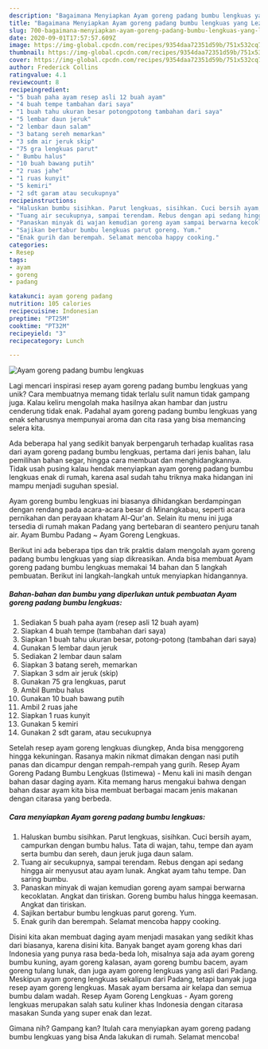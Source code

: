 ```yaml
---
description: "Bagaimana Menyiapkan Ayam goreng padang bumbu lengkuas yang Lezat Sekali"
title: "Bagaimana Menyiapkan Ayam goreng padang bumbu lengkuas yang Lezat Sekali"
slug: 700-bagaimana-menyiapkan-ayam-goreng-padang-bumbu-lengkuas-yang-lezat-sekali
date: 2020-09-01T17:57:57.609Z
image: https://img-global.cpcdn.com/recipes/9354daa72351d59b/751x532cq70/ayam-goreng-padang-bumbu-lengkuas-foto-resep-utama.jpg
thumbnail: https://img-global.cpcdn.com/recipes/9354daa72351d59b/751x532cq70/ayam-goreng-padang-bumbu-lengkuas-foto-resep-utama.jpg
cover: https://img-global.cpcdn.com/recipes/9354daa72351d59b/751x532cq70/ayam-goreng-padang-bumbu-lengkuas-foto-resep-utama.jpg
author: Frederick Collins
ratingvalue: 4.1
reviewcount: 8
recipeingredient:
- "5 buah paha ayam resep asli 12 buah ayam"
- "4 buah tempe tambahan dari saya"
- "1 buah tahu ukuran besar potongpotong tambahan dari saya"
- "5 lembar daun jeruk"
- "2 lembar daun salam"
- "3 batang sereh memarkan"
- "3 sdm air jeruk skip"
- "75 gra lengkuas parut"
- " Bumbu halus"
- "10 buah bawang putih"
- "2 ruas jahe"
- "1 ruas kunyit"
- "5 kemiri"
- "2 sdt garam atau secukupnya"
recipeinstructions:
- "Haluskan bumbu sisihkan. Parut lengkuas, sisihkan. Cuci bersih ayam, campurkan dengan bumbu halus. Tata di wajan, tahu, tempe dan ayam serta bumbu dan sereh, daun jeruk juga daun salam."
- "Tuang air secukupnya, sampai terendam. Rebus dengan api sedang hingga air menyusut atau ayam lunak. Angkat ayam tahu tempe. Dan saring bumbu."
- "Panaskan minyak di wajan kemudian goreng ayam sampai berwarna kecoklatan. Angkat dan tiriskan. Goreng bumbu halus hingga keemasan. Angkat dan tiriskan."
- "Sajikan bertabur bumbu lengkuas parut goreng. Yum."
- "Enak gurih dan berempah. Selamat mencoba happy cooking."
categories:
- Resep
tags:
- ayam
- goreng
- padang

katakunci: ayam goreng padang 
nutrition: 105 calories
recipecuisine: Indonesian
preptime: "PT25M"
cooktime: "PT32M"
recipeyield: "3"
recipecategory: Lunch

---
```



![Ayam goreng padang bumbu lengkuas](https://img-global.cpcdn.com/recipes/9354daa72351d59b/751x532cq70/ayam-goreng-padang-bumbu-lengkuas-foto-resep-utama.jpg)

Lagi mencari inspirasi resep ayam goreng padang bumbu lengkuas yang unik? Cara membuatnya memang tidak terlalu sulit namun tidak gampang juga. Kalau keliru mengolah maka hasilnya akan hambar dan justru cenderung tidak enak. Padahal ayam goreng padang bumbu lengkuas yang enak seharusnya mempunyai aroma dan cita rasa yang bisa memancing selera kita.

Ada beberapa hal yang sedikit banyak berpengaruh terhadap kualitas rasa dari ayam goreng padang bumbu lengkuas, pertama dari jenis bahan, lalu pemilihan bahan segar, hingga cara membuat dan menghidangkannya. Tidak usah pusing kalau hendak menyiapkan ayam goreng padang bumbu lengkuas enak di rumah, karena asal sudah tahu triknya maka hidangan ini mampu menjadi suguhan spesial.

Ayam goreng bumbu lengkuas ini biasanya dihidangkan berdampingan dengan rendang pada acara-acara besar di Minangkabau, seperti acara pernikahan dan perayaan khatam Al-Qur&#39;an. Selain itu menu ini juga tersedia di rumah makan Padang yang bertebaran di seantero penjuru tanah air. Ayam Bumbu Padang ~ Ayam Goreng Lengkuas.


Berikut ini ada beberapa tips dan trik praktis dalam mengolah ayam goreng padang bumbu lengkuas yang siap dikreasikan. Anda bisa membuat Ayam goreng padang bumbu lengkuas memakai 14 bahan dan 5 langkah pembuatan. Berikut ini langkah-langkah untuk menyiapkan hidangannya.

<!--inarticleads1-->

##### Bahan-bahan dan bumbu yang diperlukan untuk pembuatan Ayam goreng padang bumbu lengkuas:

1. Sediakan 5 buah paha ayam (resep asli 12 buah ayam)
1. Siapkan 4 buah tempe (tambahan dari saya)
1. Siapkan 1 buah tahu ukuran besar, potong-potong (tambahan dari saya)
1. Gunakan 5 lembar daun jeruk
1. Sediakan 2 lembar daun salam
1. Siapkan 3 batang sereh, memarkan
1. Siapkan 3 sdm air jeruk (skip)
1. Gunakan 75 gra lengkuas, parut
1. Ambil  Bumbu halus
1. Gunakan 10 buah bawang putih
1. Ambil 2 ruas jahe
1. Siapkan 1 ruas kunyit
1. Gunakan 5 kemiri
1. Gunakan 2 sdt garam, atau secukupnya


Setelah resep ayam goreng lengkuas diungkep, Anda bisa menggoreng hingga kekuningan. Rasanya makin nikmat dimakan dengan nasi putih panas dan dicampur dengan rempah-rempah yang gurih. Resep Ayam Goreng Padang Bumbu Lengkuas (Istimewa) - Menu kali ini masih dengan bahan dasar daging ayam. Kita memang harus mengakui bahwa dengan bahan dasar ayam kita bisa membuat berbagai macam jenis makanan dengan citarasa yang berbeda. 

<!--inarticleads2-->

##### Cara menyiapkan Ayam goreng padang bumbu lengkuas:

1. Haluskan bumbu sisihkan. Parut lengkuas, sisihkan. Cuci bersih ayam, campurkan dengan bumbu halus. Tata di wajan, tahu, tempe dan ayam serta bumbu dan sereh, daun jeruk juga daun salam.
1. Tuang air secukupnya, sampai terendam. Rebus dengan api sedang hingga air menyusut atau ayam lunak. Angkat ayam tahu tempe. Dan saring bumbu.
1. Panaskan minyak di wajan kemudian goreng ayam sampai berwarna kecoklatan. Angkat dan tiriskan. Goreng bumbu halus hingga keemasan. Angkat dan tiriskan.
1. Sajikan bertabur bumbu lengkuas parut goreng. Yum.
1. Enak gurih dan berempah. Selamat mencoba happy cooking.


Disini kita akan membuat daging ayam menjadi masakan yang sedikit khas dari biasanya, karena disini kita. Banyak banget ayam goreng khas dari Indonesia yang punya rasa beda-beda loh, misalnya saja ada ayam goreng bumbu kuning, ayam goreng kalasan, ayam goreng bumbu bacem, ayam goreng tulang lunak, dan juga ayam goreng lengkuas yang asli dari Padang. Meskipun ayam goreng lengkuas sekalipun dari Padang, tetapi banyak juga resep ayam goreng lengkuas. Masak ayam bersama air kelapa dan semua bumbu dalam wadah. Resep Ayam Goreng Lengkuas - Ayam goreng lengkuas merupakan salah satu kuliner khas Indonesia dengan citarasa masakan Sunda yang super enak dan lezat. 

Gimana nih? Gampang kan? Itulah cara menyiapkan ayam goreng padang bumbu lengkuas yang bisa Anda lakukan di rumah. Selamat mencoba!
